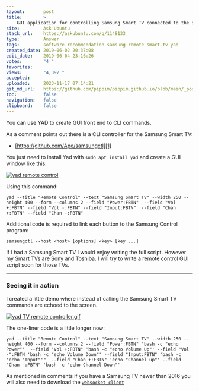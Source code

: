 ```yaml
---
layout:       post
title:        >
    GUI application for controlling Samsung Smart TV connected to the same LAN of ubuntu desktop
site:         Ask Ubuntu
stack_url:    https://askubuntu.com/q/1148133
type:         Answer
tags:         software-recommendation samsung remote smart-tv yad
created_date: 2019-06-02 20:37:08
edit_date:    2019-06-04 23:16:26
votes:        "4 "
favorites:    
views:        "4,397 "
accepted:     
uploaded:     2023-11-17 07:14:21
git_md_url:   https://github.com/pippim/pippim.github.io/blob/main/_posts/2019/2019-06-02-GUI-application-for-controlling-Samsung-Smart-TV-connected-to-the-same-LAN-of-ubuntu-desktop.md
toc:          false
navigation:   false
clipboard:    false
---
```


You can use YAD to create GUI front end to CLI commands.

As a comment points out there is a CLI controller for the Samsung Smart TV:

- [https://github.com/Ape/samsungctl][1]

You just need to install Yad with `sudo apt install yad` and create a GUI window like this:

[![yad remote control][2]][2]

Using this command:

``` 
yad --title "Remote Control" --text "Samsung Smart TV" --width 250 --height 400 --form --columns 2 --field "Power:FBTN"  --field "Vol +:FBTN" --field "Vol -:FBTN" --field "Input:FBTN"  --field "Chan +:FBTN" --field "Chan -:FBTN"
```

Additional code is required to link each button to the Samsung Control program:

``` 
samsungctl --host <host> [options] <key> [key ...]
```

If I had a Samsung Smart TV I would enjoy writing the full script. However my Smart TVs are Sony and Toshiba. I will try to write a remote control GUI script soon for those TVs.


----------


### Seeing it in action

I created a little demo where instead of calling the Samsung Smart TV commands are echoed to the screen.

[![yad TV remote controller.gif][3]][3]

The one-liner code is a little longer now:

``` 
yad --title "Remote Control" --text "Samsung Smart TV" --width 250 --height 400 --form --columns 2 --field "Power:FBTN" 'bash -c "echo Power"'  --field "Vol +:FBTN" 'bash -c "echo Volume Up"' --field "Vol -":FBTN 'bash -c "echo Volume Down"' --field "Input:FBTN" "bash -c 'echo "Input"'"  --field "Chan +:FBTN" 'echo "Channel up"' --field "Chan -:FBTN" 'bash -c "echo Channel Down"'
```

As mentioned in comments if you have a Samsung TV newer than 2016 you will also need to download the [`websocket-client`][4]


  [1]: https://github.com/Ape/samsungctl
  [2]: https://i.stack.imgur.com/Ra9kN.png
  [3]: https://i.stack.imgur.com/gUWo2.gif
  [4]: https://github.com/websocket-client/websocket-client
